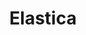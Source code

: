 ---
title: "Elastica"
summary: "British Indie Rock/New Wave/Post-Punk band formed in October 1992 and disbanded in 2001. Original Lineup : Justine Frischmann, Donna Matthews, Justin Welch, Annie Holland. 2nd Lineup : Justine Frischmann, Donna Matthews, Justin Welch, Sheila Chipperfield, Dave Bush Final Lineup : Justine Frischmann, Justin Welch, Annie Holland, Dave Bush, Mew, Paul Jones"
image: "elastica.jpg"
---